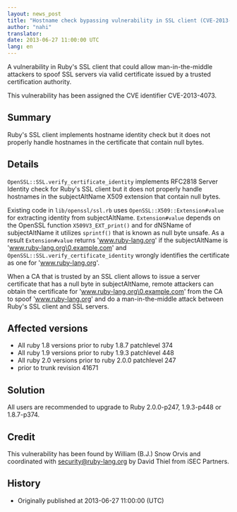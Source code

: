 ```yaml
---
layout: news_post
title: "Hostname check bypassing vulnerability in SSL client (CVE-2013-4073)"
author: "nahi"
translator:
date: 2013-06-27 11:00:00 UTC
lang: en
---
```


A vulnerability in Ruby's SSL client that could allow man-in-the-middle
attackers to spoof SSL servers via valid certificate issued by a trusted
certification authority.

This vulnerability has been assigned the CVE identifier CVE-2013-4073.

## Summary

Ruby's SSL client implements hostname identity check but it does not
properly handle hostnames in the certificate that contain null bytes.

## Details

`OpenSSL::SSL.verify_certificate_identity` implements RFC2818 Server
Identity check for Ruby's SSL client but it does not properly handle
hostnames in the subjectAltName X509 extension that contain null bytes.

Existing code in `lib/openssl/ssl.rb` uses `OpenSSL::X509::Extension#value`
for extracting identity from subjectAltName.  `Extension#value` depends on the
OpenSSL function `X509V3_EXT_print()` and for dNSName of subjectAltName it
utilizes `sprintf()` that is known as null byte unsafe.  As a result
`Extension#value` returns 'www.ruby-lang.org' if the subjectAltName is
'www.ruby-lang.org\0.example.com' and
`OpenSSL::SSL.verify_certificate_identity` wrongly identifies the
certificate as one for 'www.ruby-lang.org'.

When a CA that is trusted by an SSL client allows to issue a server certificate
that has a null byte in subjectAltName, remote attackers can obtain the
certificate for 'www.ruby-lang.org\0.example.com' from the CA to spoof
'www.ruby-lang.org' and do a man-in-the-middle attack between Ruby's SSL client
and SSL servers.

## Affected versions

 * All ruby 1.8 versions prior to ruby 1.8.7 patchlevel 374
 * All ruby 1.9 versions prior to ruby 1.9.3 patchlevel 448
 * All ruby 2.0 versions prior to ruby 2.0.0 patchlevel 247
 * prior to trunk revision 41671

## Solution

All users are recommended to upgrade to Ruby 2.0.0-p247, 1.9.3-p448 or
1.8.7-p374.

## Credit

This vulnerability has been found by William (B.J.) Snow Orvis and coordinated
with security@ruby-lang.org by David Thiel from iSEC Partners.

## History

 * Originally published at 2013-06-27 11:00:00 (UTC)
